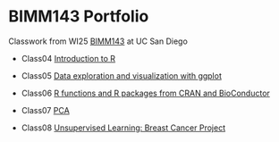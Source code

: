  # BIMM143 Portfolio
Classwork from WI25 [BIMM143](https://github.com/XinyuW123/BIMM143_github.git) at UC San Diego

- Class04 [Introduction to R](https://htmlpreview.github.io/?https://raw.githubusercontent.com/XinyuW123/BIMM143_github/refs/heads/main/Class4Work/class-4.html)

- Class05 [Data exploration and visualization with ggplot](https://htmlpreview.github.io/?https://raw.githubusercontent.com/XinyuW123/BIMM143_github/refs/heads/main/Class5Work/Class05.html)

- Class06 [R functions and R packages from CRAN and BioConductor](https://htmlpreview.github.io/?https://raw.githubusercontent.com/XinyuW123/BIMM143_github/refs/heads/main/Class6Work/Class6%20HW.html)

- Class07 [PCA](https://htmlpreview.github.io/?https://raw.githubusercontent.com/XinyuW123/BIMM143_github/refs/heads/main/Class7Work/Class7Lab.html)

- Class08 [Unsupervised Learning: Breast Cancer Project](https://htmlpreview.github.io/?https://raw.githubusercontent.com/XinyuW123/BIMM143_github/refs/heads/main/Class8Work/Class8Lab.html)
